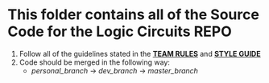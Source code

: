 # This folder contains all of the Source Code for the Logic Circuits REPO
1. Follow all of the guidelines stated in the [**TEAM RULES**](https://github.com/CKuehn3/Logic-Circuits/blob/master/team_rules.md) and [**STYLE GUIDE**](https://github.com/CKuehn3/Logic-Circuits/blob/master/team_style_guide.md)
2. Code should be merged in the following way:
   * *personal_branch* -> *dev_branch* -> *master_branch*
